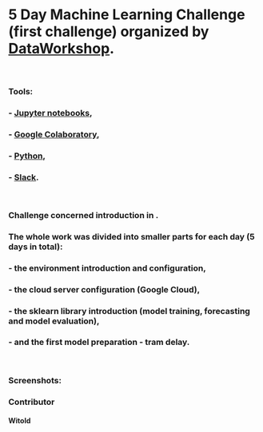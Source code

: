 # 5 Day Machine Learning Challenge (first challenge) organized by [DataWorkshop](http://www.dataworkshop.eu/challenge).

&nbsp; &nbsp;

### Tools:
### - [Jupyter notebooks](https://jupyter.org/),
### - [Google Colaboratory](https://colab.research.google.com),
### - [Python](https://www.python.org),
### - [Slack](slack.com).

&nbsp; &nbsp;

### Challenge concerned introduction in . 
### The whole work was divided into smaller parts for each day (5 days in total): 
### - the environment introduction and configuration,
### - the cloud server configuration (Google Cloud),
### - the sklearn library introduction (model training, forecasting and model evaluation),
### - and the first model preparation - tram delay.

&nbsp; &nbsp;

### Screenshots:


### Contributor
#### Witold
